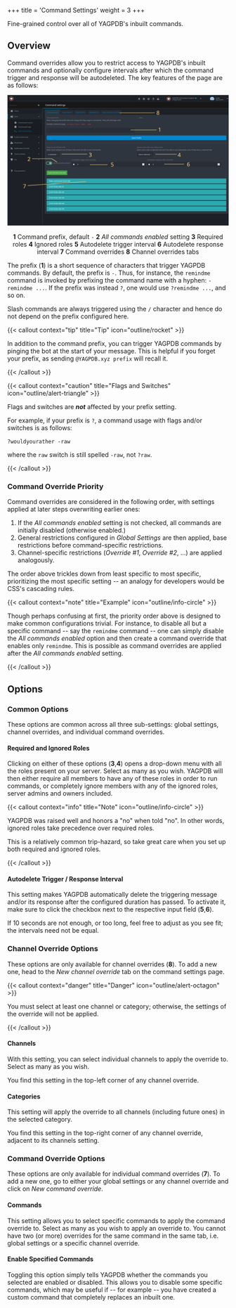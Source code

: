 +++
title = 'Command Settings'
weight = 3
+++

Fine-grained control over all of YAGPDB's inbuilt commands.

<!--more-->

## Overview

Command overrides allow you to restrict access to YAGPDB's inbuilt commands and optionally configure intervals after
which the command trigger and response will be autodeleted. The key features of the page are as follows:

![Overview of the Command Settings page.](command_settings_overview.png)

<center>

**1** Command prefix, default `-` **2** _All commands enabled_ setting **3** Required roles **4** Ignored roles
**5** Autodelete trigger interval **6** Autodelete response interval **7** Command overrides **8** Channel overrides tabs

</center>

The prefix (**1**) is a short sequence of characters that trigger YAGPDB commands. By default, the prefix is `-`. Thus,
for instance, the `remindme` command is invoked by prefixing the command name with a hyphen: `-remindme ...`. If the
prefix was instead `?`, one would use `?remindme ...`, and so on.

Slash commands are always triggered using the `/` character and hence do not depend on the prefix configured here.

{{< callout context="tip" title="Tip" icon="outline/rocket" >}}

In addition to the command prefix, you can trigger YAGPDB commands by pinging the bot at the start of your message. This
is helpful if you forget your prefix, as sending `@YAGPDB.xyz prefix` will recall it.

{{< /callout >}}

{{< callout context="caution" title="Flags and Switches" icon="outline/alert-triangle" >}}

Flags and switches are **_not_** affected by your prefix setting.

For example, if your prefix is `?`, a command usage with flags and/or switches is as follows:

```
?wouldyourather -raw
```

where the `raw` switch is still spelled `-raw`, not `?raw`.

{{< /callout >}}

### Command Override Priority

Command overrides are considered in the following order, with settings applied at later steps overwriting earlier ones:

1. If the _All commands enabled_ setting is not checked, all commands are initially disabled (otherwise enabled.)
2. General restrictions configured in _Global Settings_ are then applied, base restrictions before command-specific restrictions.
3. Channel-specific restrictions (_Override #1_, _Override #2_, ...) are applied analogously.

The order above trickles down from least specific to most specific, prioritizing the most specific setting -- an analogy
for developers would be CSS's cascading rules.

{{< callout context="note" title="Example" icon="outline/info-circle" >}}

Though perhaps confusing at first, the priority order above is designed to make common configurations trivial. For
instance, to disable all but a specific command -- say the `remindme` command -- one can simply disable the _All
commands enabled_ option and then create a command override that enables only `remindme`. This is possible as command
overrides are applied after the _All commands enabled_ setting.

{{< /callout >}}

## Options

### Common Options

These options are common across all three sub-settings: global settings, channel overrides, and individual command
overrides.

#### Required and Ignored Roles

Clicking on either of these options (**3**,**4**) opens a drop-down menu with all the roles present on your server.
Select as many as you wish. YAGPDB will then either require all members to have any of these roles in order to run
commands, or completely ignore members with any of the ignored roles, server admins and owners included.

{{< callout context="info" title="Note" icon="outline/info-circle" >}}

YAGPDB was raised well and honors a "no" when told "no". In other words, ignored roles take precedence over required
roles.

This is a relatively common trip-hazard, so take great care when you set up both required and ignored roles.

{{< /callout >}}

#### Autodelete Trigger / Response Interval

This setting makes YAGPDB automatically delete the triggering message and/or its response after the configured duration
has passed. To activate it, make sure to click the checkbox next to the respective input field (**5**,**6**).

If 10 seconds are not enough, or too long, feel free to adjust as you see fit; the intervals need not be equal.

### Channel Override Options

These options are only available for channel overrides (**8**). To add a new one, head to the _New channel override_
tab on the command settings page.

{{< callout context="danger" title="Danger" icon="outline/alert-octagon" >}}

You must select at least one channel or category; otherwise, the settings of the override will not be applied.

{{< /callout >}}

#### Channels

With this setting, you can select individual channels to apply the override to. Select as many as you wish.

You find this setting in the top-left corner of any channel override.

#### Categories

This setting will apply the override to all channels (including future ones) in the selected category.

You find this setting in the top-right corner of any channel override, adjacent to its channels setting.

### Command Override Options

These options are only available for individual command overrides (**7**). To add a new one, go to either your
global settings or any channel override and click on _New command override_.

#### Commands

This setting allows you to select specific commands to apply the command override to. Select as many as you wish to
apply an override to. You cannot have two (or more) overrides for the same command in the same tab, i.e. global settings
or a specific channel override.

#### Enable Specified Commands

Toggling this option simply tells YAGPDB whether the commands you selected are enabled or disabled. This allows you to
disable some specific commands, which may be useful if -- for example -- you have created a custom command that
completely replaces an inbuilt one.
